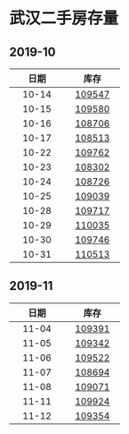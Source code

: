 # 武汉二手房存量   
## 2019-10

| &nbsp;&nbsp;&nbsp;&nbsp;&nbsp;&nbsp;日期&nbsp;&nbsp;&nbsp;&nbsp;&nbsp;&nbsp; | &nbsp;&nbsp;&nbsp;&nbsp;&nbsp;&nbsp;库存&nbsp;&nbsp;&nbsp;&nbsp;&nbsp;&nbsp; |
| :-: | :-: |
| 10-14 | [109547](Wuhan_Stock.md) |
| 10-15 | [109580](Wuhan_Stock.md) |
| 10-16 | [108706](Wuhan_Stock.md) |
| 10-17 | [108513](Wuhan_Stock.md) |
| 10-22 | [109762](Wuhan_Stock.md) |
| 10-23 | [108302](Wuhan_Stock.md) |
| 10-24 | [108726](Wuhan_Stock.md) |
| 10-25 | [109039](Wuhan_Stock.md) |
| 10-28 | [109717](Wuhan_Stock.md) |
| 10-29 | [110035](Wuhan_Stock.md) |
| 10-30 | [109746](Wuhan_Stock.md) |
| 10-31 | [110513](Wuhan_Stock.md) |

## 2019-11

| &nbsp;&nbsp;&nbsp;&nbsp;&nbsp;&nbsp;日期&nbsp;&nbsp;&nbsp;&nbsp;&nbsp;&nbsp; | &nbsp;&nbsp;&nbsp;&nbsp;&nbsp;&nbsp;库存&nbsp;&nbsp;&nbsp;&nbsp;&nbsp;&nbsp; |
| :-: | :-: |
| 11-04 | [109391](Wuhan_Stock.md) |
| 11-05 | [109342](Wuhan_Stock.md) |
| 11-06 | [109522](Wuhan_Stock.md) |
| 11-07 | [108694](Wuhan_Stock.md) |
| 11-08 | [109071](Wuhan_Stock.md) |
| 11-11 | [109924](Wuhan_Stock.md) |
| 11-12 | [109354](Wuhan_Stock.md) |
